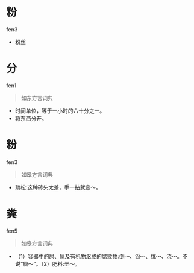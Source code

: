 # 粉
fen3
- 粉丝

# 分
fen1
> 如东方言词典
- 时间单位，等于一小时的六十分之一。
- 将东西分开。

# 粉
fen3
> 如皋方言词典
- 疏松:这种砖头太差，手一拈就变～。

# 粪
fen5
> 如皋方言词典
- （1）容器中的尿、屎及有机物沤成的腐败物:倒～、舀～、挑～、浇～。不说“屙～”。（2）肥料:垩～。

